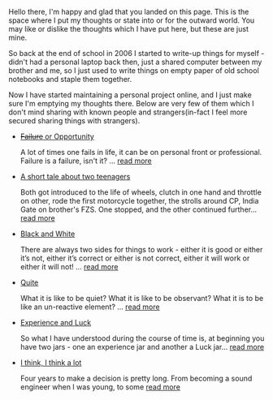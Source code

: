 Hello there, I'm happy and glad that you landed on this page. This is the space where I put my
thoughts or state into or for the outward world. You may like or dislike the thoughts which I have
put here, but these are just mine.

So back at the end of school in 2006 I started to write-up things for myself - didn't had a personal
laptop back then, just a shared computer between my brother and me, so I just used to write things
on empty paper of old school notebooks and staple them together.

Now I have started maintaining a personal project online, and I just make sure I'm emptying my
thoughts there. Below are very few of them which I don't mind sharing with known people and
strangers(in-fact I feel more secured sharing things with strangers).

- [~~Failure~~ or Opportunity](failure-or-oppournity.md)

  A lot of times one fails in life, it can be on personal front or professional. Failure is a failure,
  isn't it? ... [read more](failure-or-oppournity.md)

- [A short tale about two teenagers](teenage-junkies.md)

  Both got introduced to the life of wheels, clutch in one hand and throttle on other, rode the
  first motorcycle together, the strolls around CP, India Gate on brother's FZS. One stopped, and
  the other continued further... [read more](teenage-junkies.md)

- [Black and White](black-white.md)

  There are always two sides for things to work - either it is good or either it’s not, either it’s
  correct or either is not correct, either it will work or either it will not!
  ... [read more](black-white.md)

- [Quite](quite.md)

  What it is like to be quiet? What it is like to be observant? What it is to be like an un-reactive
  element? ... [read more](quite.md)

- [Experience and Luck](experience-luck.md)

  So what I have understood during the course of time is, at beginning you have two jars - one an
  experience jar and another a Luck jar... [read more](experience-luck.md)

- [I think, I think a lot](think-a-lot.md)

  Four years to make a decision is pretty long. From becoming a sound engineer when I was young, to
  some [read more](think-a-lot.md)
